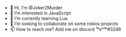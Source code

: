 - 👋 Hi, I’m @Joker2Murder
- 👀 I’m interested in JavaScript
- 🌱 I’m currently learning Lua
- 💞️ I’m looking to collaborate on some roblox projects
- 📫 How to reach me? Add me on discord ¹⁰ᴋⁿⁱᶠᵉ#3248

<!---
Joker2Murder/Joker2Murder is a ✨ special ✨ repository because its `README.md` (this file) appears on your GitHub profile.
You can click the Preview link to take a look at your changes
--->
